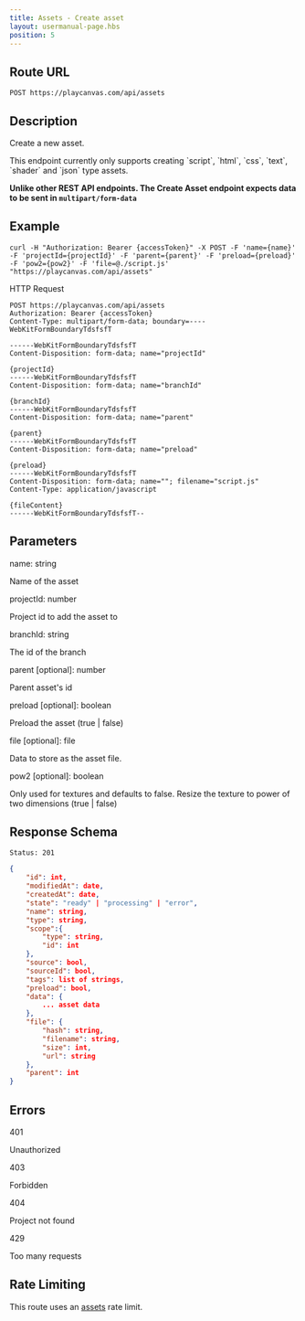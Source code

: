 ```yaml
---
title: Assets - Create asset
layout: usermanual-page.hbs
position: 5
---
```


## Route URL

```none
POST https://playcanvas.com/api/assets
```

## Description

Create a new asset.

<div class="alert alert-info">
    This endpoint currently only supports creating `script`, `html`, `css`, `text`, `shader` and `json` type assets.
</div>

**Unlike other REST API endpoints. The Create Asset endpoint expects data to be sent in `multipart/form-data`**

## Example

```none
curl -H "Authorization: Bearer {accessToken}" -X POST -F 'name={name}' -F 'projectId={projectId}' -F 'parent={parent}' -F 'preload={preload}' -F 'pow2={pow2}' -F 'file=@./script.js' "https://playcanvas.com/api/assets"
```

HTTP Request

```text
POST https://playcanvas.com/api/assets
Authorization: Bearer {accessToken}
Content-Type: multipart/form-data; boundary=----WebKitFormBoundaryTdsfsfT

------WebKitFormBoundaryTdsfsfT
Content-Disposition: form-data; name="projectId"

{projectId}
------WebKitFormBoundaryTdsfsfT
Content-Disposition: form-data; name="branchId"

{branchId}
------WebKitFormBoundaryTdsfsfT
Content-Disposition: form-data; name="parent"

{parent}
------WebKitFormBoundaryTdsfsfT
Content-Disposition: form-data; name="preload"

{preload}
------WebKitFormBoundaryTdsfsfT
Content-Disposition: form-data; name=""; filename="script.js"
Content-Type: application/javascript

{fileContent}
------WebKitFormBoundaryTdsfsfT--
```
## Parameters

<div class="params">
<div class="parameter"><span class="param">name: string</span><p>Name of the asset</p></div>
<div class="parameter"><span class="param">projectId: number</span><p>Project id to add the asset to</p></div>
<div class="parameter"><span class="param">branchId: string</span><p>The id of the branch</p></div>
<div class="parameter"><span class="param">parent [optional]: number</span><p>Parent asset's id</p></div>
<div class="parameter"><span class="param">preload [optional]: boolean</span><p>Preload the asset (true | false)</p></div>
<div class="parameter"><span class="param">file [optional]: file</span><p>Data to store as the asset file.</p></div>
<div class="parameter"><span class="param">pow2 [optional]: boolean</span><p>Only used for textures and defaults to false. Resize the texture to power of two dimensions (true | false)</p></div>
</div>

## Response Schema

```none
Status: 201
```

```json
{
    "id": int,
    "modifiedAt": date,
    "createdAt": date,
    "state": "ready" | "processing" | "error",
    "name": string,
    "type": string,
    "scope":{
        "type": string,
        "id": int
    },
    "source": bool,
    "sourceId": bool,
    "tags": list of strings,
    "preload": bool,
    "data": {
        ... asset data
    },
    "file": {
        "hash": string,
        "filename": string,
        "size": int,
        "url": string
    },
    "parent": int
}
```

## Errors

<div class="params">
<div class="parameter"><span class="param">401</span><p>Unauthorized</p></div>
<div class="parameter"><span class="param">403</span><p>Forbidden</p></div>
<div class="parameter"><span class="param">404</span><p>Project not found</p></div>
<div class="parameter"><span class="param">429</span><p>Too many requests</p></div>
</div>

## Rate Limiting

This route uses an [assets][1] rate limit.

[1]: /user-manual/api#rate-limiting

